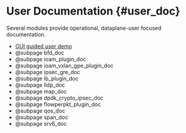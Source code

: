 User Documentation    {#user_doc}
==================

Several modules provide operational, dataplane-user focused documentation.

- [GUI guided user demo](https://wiki.fd.io/view/VPP_Sandbox/vpp-userdemo)
- @subpage bfd_doc
- @subpage ioam_plugin_doc
- @subpage ioam_vxlan_gpe_plugin_doc
- @subpage ipsec_gre_doc
- @subpage lb_plugin_doc
- @subpage lldp_doc
- @subpage map_doc
- @subpage dpdk_crypto_ipsec_doc
- @subpage flowperpkt_plugin_doc
- @subpage qos_doc
- @subpage span_doc
- @subpage srv6_doc
